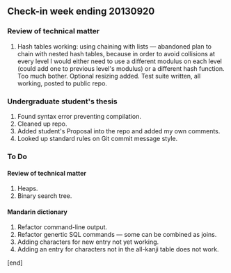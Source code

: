 ## Check-in week ending 20130920

### Review of technical matter

 1. Hash tables working: using chaining with lists — abandoned plan to chain with nested hash tables, because in order to avoid collisions at every level I would either need to use a different modulus on each level (could add one to previous level's modulus) or a different hash function. Too much bother. Optional resizing added. Test suite written, all working, posted to public repo.

### Undergraduate student's thesis

  1. Found syntax error preventing compilation.
  2. Cleaned up repo.
  3. Added student's Proposal into the repo and added my own comments.
  4. Looked up standard rules on Git commit message style.

### To Do

#### Review of technical matter

  1. Heaps.
  1. Binary search tree.

#### Mandarin dictionary

  1. Refactor command-line output.
  1. Refactor genertic SQL commands — some can be combined as joins.
  1. Adding characters for new entry not yet working.
  2. Adding an entry for characters not in the all-kanji table does not work.

[end]
